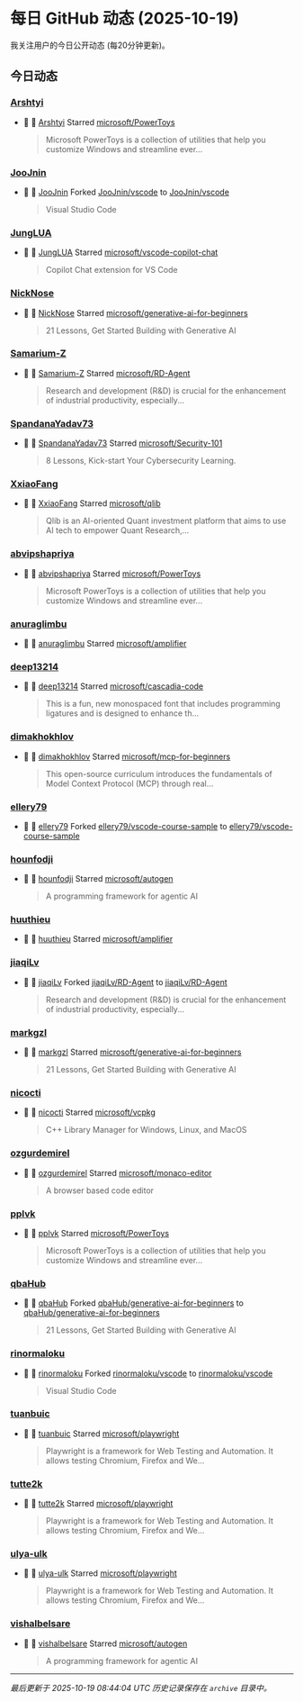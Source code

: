 # 每日 GitHub 动态 (2025-10-19)

我关注用户的今日公开动态 (每20分钟更新)。

## 今日动态

### [Arshtyi](https://github.com/Arshtyi)
- 🌟 👤 [Arshtyi](https://github.com/Arshtyi) Starred [microsoft/PowerToys](https://github.com/microsoft/PowerToys)
  > Microsoft PowerToys is a collection of utilities that help you customize Windows and streamline ever...

### [JooJnin](https://github.com/JooJnin)
- 🍴 👤 [JooJnin](https://github.com/JooJnin) Forked [JooJnin/vscode](https://github.com/JooJnin/vscode) to [JooJnin/vscode](https://github.com/JooJnin/vscode)
  > Visual Studio Code

### [JungLUA](https://github.com/JungLUA)
- 🌟 👤 [JungLUA](https://github.com/JungLUA) Starred [microsoft/vscode-copilot-chat](https://github.com/microsoft/vscode-copilot-chat)
  > Copilot Chat extension for VS Code

### [NickNose](https://github.com/NickNose)
- 🌟 👤 [NickNose](https://github.com/NickNose) Starred [microsoft/generative-ai-for-beginners](https://github.com/microsoft/generative-ai-for-beginners)
  > 21 Lessons, Get Started Building with Generative AI 

### [Samarium-Z](https://github.com/Samarium-Z)
- 🌟 👤 [Samarium-Z](https://github.com/Samarium-Z) Starred [microsoft/RD-Agent](https://github.com/microsoft/RD-Agent)
  > Research and development (R&D) is crucial for the enhancement of industrial productivity, especially...

### [SpandanaYadav73](https://github.com/SpandanaYadav73)
- 🌟 👤 [SpandanaYadav73](https://github.com/SpandanaYadav73) Starred [microsoft/Security-101](https://github.com/microsoft/Security-101)
  > 8 Lessons, Kick-start Your Cybersecurity Learning.

### [XxiaoFang](https://github.com/XxiaoFang)
- 🌟 👤 [XxiaoFang](https://github.com/XxiaoFang) Starred [microsoft/qlib](https://github.com/microsoft/qlib)
  > Qlib is an AI-oriented Quant investment platform that aims to use AI tech to empower Quant Research,...

### [abvipshapriya](https://github.com/abvipshapriya)
- 🌟 👤 [abvipshapriya](https://github.com/abvipshapriya) Starred [microsoft/PowerToys](https://github.com/microsoft/PowerToys)
  > Microsoft PowerToys is a collection of utilities that help you customize Windows and streamline ever...

### [anuraglimbu](https://github.com/anuraglimbu)
- 🌟 👤 [anuraglimbu](https://github.com/anuraglimbu) Starred [microsoft/amplifier](https://github.com/microsoft/amplifier)

### [deep13214](https://github.com/deep13214)
- 🌟 👤 [deep13214](https://github.com/deep13214) Starred [microsoft/cascadia-code](https://github.com/microsoft/cascadia-code)
  > This is a fun, new monospaced font that includes programming ligatures and is designed to enhance th...

### [dimakhokhlov](https://github.com/dimakhokhlov)
- 🌟 👤 [dimakhokhlov](https://github.com/dimakhokhlov) Starred [microsoft/mcp-for-beginners](https://github.com/microsoft/mcp-for-beginners)
  > This open-source curriculum introduces the fundamentals of Model Context Protocol (MCP) through real...

### [ellery79](https://github.com/ellery79)
- 🍴 👤 [ellery79](https://github.com/ellery79) Forked [ellery79/vscode-course-sample](https://github.com/ellery79/vscode-course-sample) to [ellery79/vscode-course-sample](https://github.com/ellery79/vscode-course-sample)

### [hounfodji](https://github.com/hounfodji)
- 🌟 👤 [hounfodji](https://github.com/hounfodji) Starred [microsoft/autogen](https://github.com/microsoft/autogen)
  > A programming framework for agentic AI

### [huuthieu](https://github.com/huuthieu)
- 🌟 👤 [huuthieu](https://github.com/huuthieu) Starred [microsoft/amplifier](https://github.com/microsoft/amplifier)

### [jiaqiLv](https://github.com/jiaqiLv)
- 🍴 👤 [jiaqiLv](https://github.com/jiaqiLv) Forked [jiaqiLv/RD-Agent](https://github.com/jiaqiLv/RD-Agent) to [jiaqiLv/RD-Agent](https://github.com/jiaqiLv/RD-Agent)
  > Research and development (R&D) is crucial for the enhancement of industrial productivity, especially...

### [markgzl](https://github.com/markgzl)
- 🌟 👤 [markgzl](https://github.com/markgzl) Starred [microsoft/generative-ai-for-beginners](https://github.com/microsoft/generative-ai-for-beginners)
  > 21 Lessons, Get Started Building with Generative AI 

### [nicocti](https://github.com/nicocti)
- 🌟 👤 [nicocti](https://github.com/nicocti) Starred [microsoft/vcpkg](https://github.com/microsoft/vcpkg)
  > C++ Library Manager for Windows, Linux, and MacOS

### [ozgurdemirel](https://github.com/ozgurdemirel)
- 🌟 👤 [ozgurdemirel](https://github.com/ozgurdemirel) Starred [microsoft/monaco-editor](https://github.com/microsoft/monaco-editor)
  > A browser based code editor

### [pplvk](https://github.com/pplvk)
- 🌟 👤 [pplvk](https://github.com/pplvk) Starred [microsoft/PowerToys](https://github.com/microsoft/PowerToys)
  > Microsoft PowerToys is a collection of utilities that help you customize Windows and streamline ever...

### [qbaHub](https://github.com/qbaHub)
- 🍴 👤 [qbaHub](https://github.com/qbaHub) Forked [qbaHub/generative-ai-for-beginners](https://github.com/qbaHub/generative-ai-for-beginners) to [qbaHub/generative-ai-for-beginners](https://github.com/qbaHub/generative-ai-for-beginners)
  > 21 Lessons, Get Started Building with Generative AI 

### [rinormaloku](https://github.com/rinormaloku)
- 🍴 👤 [rinormaloku](https://github.com/rinormaloku) Forked [rinormaloku/vscode](https://github.com/rinormaloku/vscode) to [rinormaloku/vscode](https://github.com/rinormaloku/vscode)
  > Visual Studio Code

### [tuanbuic](https://github.com/tuanbuic)
- 🌟 👤 [tuanbuic](https://github.com/tuanbuic) Starred [microsoft/playwright](https://github.com/microsoft/playwright)
  > Playwright is a framework for Web Testing and Automation. It allows testing Chromium, Firefox and We...

### [tutte2k](https://github.com/tutte2k)
- 🌟 👤 [tutte2k](https://github.com/tutte2k) Starred [microsoft/playwright](https://github.com/microsoft/playwright)
  > Playwright is a framework for Web Testing and Automation. It allows testing Chromium, Firefox and We...

### [ulya-ulk](https://github.com/ulya-ulk)
- 🌟 👤 [ulya-ulk](https://github.com/ulya-ulk) Starred [microsoft/playwright](https://github.com/microsoft/playwright)
  > Playwright is a framework for Web Testing and Automation. It allows testing Chromium, Firefox and We...

### [vishalbelsare](https://github.com/vishalbelsare)
- 🌟 👤 [vishalbelsare](https://github.com/vishalbelsare) Starred [microsoft/autogen](https://github.com/microsoft/autogen)
  > A programming framework for agentic AI


---
*最后更新于 2025-10-19 08:44:04 UTC*
*历史记录保存在 `archive` 目录中。*
